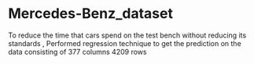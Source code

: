 # Mercedes-Benz_dataset
 To reduce the time that cars spend on the test bench without reducing its standards , Performed regression technique to get the prediction on the data consisting of 377 columns 4209 rows   
